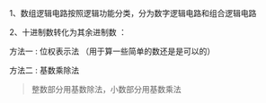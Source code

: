 1、数组逻辑电路按照逻辑功能分类，分为数字逻辑电路和组合逻辑电路

2、十进制数转化为其余进制数 ：

方法一 : 位权表示法 （用于算一些简单的数还是是可以的）

方法二 : 基数乘除法

> 整数部分用基数除法，小数部分用基数乘法
